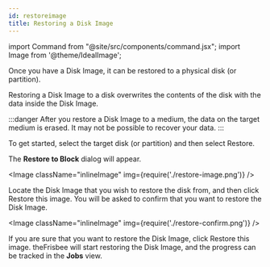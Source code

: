 ```yaml
---
id: restoreimage
title: Restoring a Disk Image
---
```


import Command from "@site/src/components/command.jsx";
import Image from '@theme/IdealImage';

Once you have a Disk Image, it can be restored to a physical disk (or partition).

Restoring a Disk Image to a disk overwrites the contents of the disk with the data inside the Disk Image.

:::danger
After you restore a Disk Image to a medium, the data on the target medium is erased. It may not be possible to recover your data.
:::

To get started, select the target disk (or partition) and then select <Command>Restore</Command>.

The **Restore to Block** dialog will appear.

<Image className="inlineImage" img={require('./restore-image.png')} />

Locate the Disk Image that you wish to restore the disk from, and then click <Command icon="media-image-restore">Restore this image</Command>. You will be asked to confirm that you want to restore the Disk Image.

<Image className="inlineImage" img={require('./restore-confirm.png')} />

If you are sure that you want to restore the Disk Image, click <Command icon="media-image-restore">Restore this image</Command>. theFrisbee will start restoring the Disk Image, and the progress can be tracked in the **Jobs** view.
